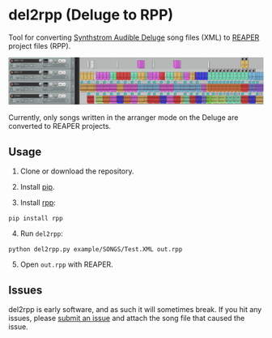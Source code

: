 # del2rpp (Deluge to RPP)

Tool for converting [Synthstrom Audible Deluge](https://synthstrom.com/product/deluge/) song files (XML) to [REAPER](https://www.reaper.fm) project files (RPP).

![REAPER screenshot](example/screenshot.png)

Currently, only songs written in the arranger mode on the Deluge are converted to REAPER projects.

## Usage
1. Clone or download the repository.

2. Install [pip](https://pip.pypa.io/en/stable/installing/).

3. Install [rpp](https://pypi.org/project/rpp/):
```
pip install rpp
```

4. Run `del2rpp`:
```
python del2rpp.py example/SONGS/Test.XML out.rpp
```

5. Open `out.rpp` with REAPER.

## Issues

del2rpp is early software, and as such it will sometimes break. If you hit any issues, please [submit an issue](https://github.com/dcower/del2rpp/issues/new) and attach the song file that caused the issue.
